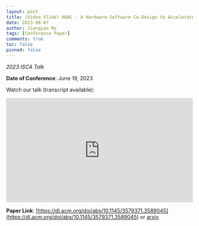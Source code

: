 ```yaml
---
layout: post
title: (Video Slide) HAAC - A Hardware-Software Co-Design to Accelerate Garbled Circuits
date: 2023-08-07
author: Jianqiao Mo
tags: [Conference Paper]
comments: true
toc: false
pinned: false
---
```

_2023 ISCA Talk_

**Date of Conference**: June 19, 2023

Watch our talk (transcript available):

<div style="max-width: 1280px">
<div style="position: relative; padding-bottom: 56.25%; height: 0; overflow: hidden;">
<iframe src="https://nyu0-my.sharepoint.com/personal/jm8782_nyu_edu/_layouts/15/embed.aspx?UniqueId=594e0dea-37cc-4903-ba9f-5b2418224383&embed=%7B%22ust%22%3Atrue%2C%22hv%22%3A%22CopyEmbedCode%22%7D&referrer=OneUpFileViewer&referrerScenario=EmbedDialog.Create" width="1280" height="720" frameborder="0" scrolling="no" allowfullscreen title="HAAC_demo_12min.mp4" style="border:none; position: absolute; top: 0; left: 0; right: 0; bottom: 0; height: 100%; max-width: 100%;">
</iframe>
</div>
</div>

**Paper Link**: [https://dl.acm.org/doi/abs/10.1145/3579371.3589045](https://dl.acm.org/doi/abs/10.1145/3579371.3589045) or [arxiv](https://arxiv.org/abs/2211.13324).
